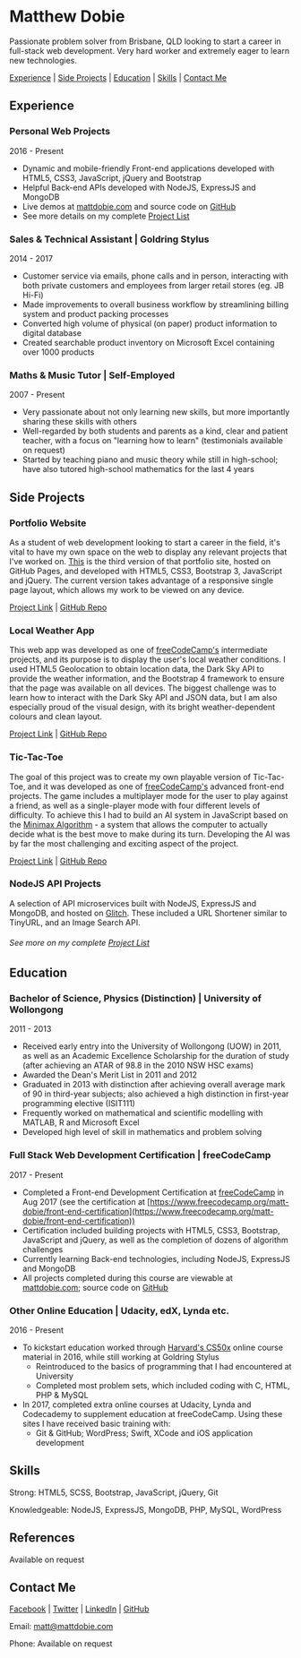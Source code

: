 # Matthew Dobie

Passionate problem solver from Brisbane, QLD looking to start a career in full-stack web development. Very hard worker and extremely eager to learn new technologies.

[Experience](#experience) |
[Side Projects](#side-projects) |
[Education](#education) |
[Skills](#skills) |
[Contact Me](#contact-me)


## Experience

### Personal Web Projects
2016 - Present
* Dynamic and mobile-friendly Front-end applications developed with HTML5, CSS3, JavaScript, jQuery and Bootstrap
* Helpful Back-end APIs developed with NodeJS, ExpressJS and MongoDB
* Live demos at [mattdobie.com](http://www.mattdobie.com) and source code on [GitHub](https://github.com/matt-dobie)
* See more details on my complete [Project List](http://www.mattdobie.com)

### Sales & Technical Assistant | Goldring Stylus
2014 - 2017
* Customer service via emails, phone calls and in person, interacting with both private customers and employees from larger retail stores (eg. JB Hi-Fi)
* Made improvements to overall business workflow by streamlining billing system and product packing processes
* Converted high volume of physical (on paper) product information to digital database
* Created searchable product inventory on Microsoft Excel containing over 1000 products

### Maths & Music Tutor | Self-Employed
2007 - Present
* Very passionate about not only learning new skills, but more importantly sharing these skills with others
* Well-regarded by both students and parents as a kind, clear and patient teacher, with a focus on "learning how to learn" (testimonials available on request)
* Started by teaching piano and music theory while still in high-school; have also tutored high-school mathematics for the last 4 years



## Side Projects

### Portfolio Website
As a student of web development looking to start a career in the field, it's vital to have my own space on the web to display any relevant projects that I've worked on. [This](http://mattdobie.com) is the third version of that portfolio site, hosted on GitHub Pages, and developed with HTML5, CSS3, Bootstrap 3, JavaScript and jQuery. The current version takes advantage of a responsive single page layout, which allows my work to be viewed on any device.

[Project Link](http://mattdobie.com) | [GitHub Repo](https://github.com/matt-dobie/matt-dobie.github.io)

### Local Weather App
This web app was developed as one of [freeCodeCamp's](https://www.freecodecamp.org/matt-dobie) intermediate projects, and its purpose is to display the user's local weather conditions. I used HTML5 Geolocation to obtain location data, the Dark Sky API to provide the weather information, and the Bootstrap 4 framework to ensure that the page was available on all devices. The biggest challenge was to learn how to interact with the Dark Sky API and JSON data, but I am also especially proud of the visual design, with its bright weather-dependent colours and clean layout.

[Project Link](https://codepen.io/mattdobie/full/zzoJGW/) | [GitHub Repo](https://github.com/matt-dobie/weather-app)

### Tic-Tac-Toe
The goal of this project was to create my own playable version of Tic-Tac-Toe, and it was developed as one of [freeCodeCamp's](https://www.freecodecamp.org/matt-dobie) advanced front-end projects. The game includes a multiplayer mode for the user to play against a friend, as well as a single-player mode with four different levels of difficulty. To achieve this I had to build an AI system in JavaScript based on the <a href="https://en.wikipedia.org/wiki/Minimax" target="_blank">Minimax Algorithm</a> - a system that allows the computer to actually decide what is the best move to make during its turn. Developing the AI was by far the most challenging and exciting aspect of the project.

[Project Link](http://mattdobie.com/tic-tac-toe/tic-tac-toe.html) | [GitHub Repo](https://github.com/matt-dobie/tic-tac-toe)

### NodeJS API Projects
A selection of API microservices built with NodeJS, ExpressJS and MongoDB, and hosted on [Glitch](https://glitch.com/). These included a URL Shortener similar to TinyURL, and an Image Search API.

###### See more on my complete [Project List](http://www.mattdobie.com)


## Education

### Bachelor of Science, Physics (Distinction) | University of Wollongong
2011 - 2013
* Received early entry into the University of Wollongong (UOW) in 2011, as well as an Academic Excellence Scholarship for the duration of study (after achieving an ATAR of 98.8 in the 2010 NSW HSC exams)
* Awarded the Dean's Merit List in 2011 and 2012
* Graduated in 2013 with distinction after achieving overall average mark of 90 in third-year subjects; also achieved a high distinction in first-year programming elective (ISIT111)
* Frequently worked on mathematical and scientific modelling with MATLAB, R and Microsoft Excel
* Developed high level of skill in mathematics and problem solving

### Full Stack Web Development Certification | freeCodeCamp
2017 - Present
* Completed a Front-end Development Certification at [freeCodeCamp](https://www.freecodecamp.org/matt-dobie) in Aug 2017 (see the certification at [https://www.freecodecamp.org/matt-dobie/front-end-certification](https://www.freecodecamp.org/matt-dobie/front-end-certification))
* Certification included building projects with HTML5, CSS3, Bootstrap, JavaScript and jQuery, as well as the completion of dozens of algorithm challenges
* Currently learning Back-end technologies, including NodeJS, ExpressJS and MongoDB
* All projects completed during this course are viewable at [mattdobie.com](http://www.mattdobie.com); source code on [GitHub](https://github.com/matt-dobie)

### Other Online Education | Udacity, edX, Lynda etc.
2016 - Present
* To kickstart education worked through [Harvard's CS50x](https://www.edx.org/course/introduction-computer-science-harvardx-cs50x) online course material in 2016, while still working at Goldring Stylus
  * Reintroduced to the basics of programming that I had encountered at University
  * Completed most problem sets, which included coding with C, HTML, PHP & MySQL
* In 2017, completed extra online courses at Udacity, Lynda and Codecademy to supplement education at freeCodeCamp. Using these sites I have received basic training with:
  * Git & GitHub; WordPress; Swift, XCode and iOS application development


## Skills

Strong:  HTML5, SCSS, Bootstrap, JavaScript, jQuery, Git

Knowledgeable:  NodeJS, ExpressJS, MongoDB, PHP, MySQL, WordPress


## References
Available on request


## Contact Me

[Facebook](https://www.facebook.com/mattdobie23) |
[Twitter](https://twitter.com/mattdobie) |
[LinkedIn](https://www.linkedin.com/in/matthew-dobie/) |
[GitHub](https://github.com/matt-dobie)

Email: matt@mattdobie.com

Phone: Available on request
